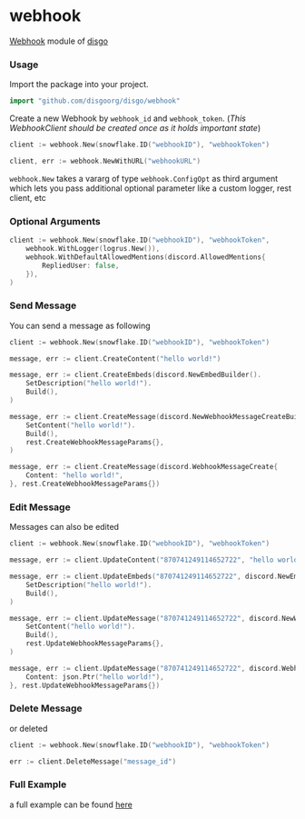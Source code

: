 # webhook

[Webhook](https://discord.com/developers/docs/resources/webhook) module of [disgo](https://github.com/disgoorg/disgo)

### Usage

Import the package into your project.

```go
import "github.com/disgoorg/disgo/webhook"
```

Create a new Webhook by `webhook_id` and `webhook_token`. (*This WebhookClient should be created once as it holds important state*)

```go
client := webhook.New(snowflake.ID("webhookID"), "webhookToken")

client, err := webhook.NewWithURL("webhookURL")
```

`webhook.New` takes a vararg of type `webhook.ConfigOpt` as third argument which lets you pass additional optional parameter like a custom logger, rest client, etc

### Optional Arguments

```go
client := webhook.New(snowflake.ID("webhookID"), "webhookToken",
	webhook.WithLogger(logrus.New()),
	webhook.WithDefaultAllowedMentions(discord.AllowedMentions{
		RepliedUser: false,
	}),
)
```

### Send Message

You can send a message as following

```go
client := webhook.New(snowflake.ID("webhookID"), "webhookToken")

message, err := client.CreateContent("hello world!")

message, err := client.CreateEmbeds(discord.NewEmbedBuilder().
	SetDescription("hello world!").
	Build(),
)

message, err := client.CreateMessage(discord.NewWebhookMessageCreateBuilder().
	SetContent("hello world!").
	Build(),
	rest.CreateWebhookMessageParams{},
)

message, err := client.CreateMessage(discord.WebhookMessageCreate{
	Content: "hello world!",
}, rest.CreateWebhookMessageParams{})
```

### Edit Message

Messages can also be edited

```go
client := webhook.New(snowflake.ID("webhookID"), "webhookToken")

message, err := client.UpdateContent("870741249114652722", "hello world!")

message, err := client.UpdateEmbeds("870741249114652722", discord.NewEmbedBuilder().
	SetDescription("hello world!").
	Build(),
)

message, err := client.UpdateMessage("870741249114652722", discord.NewWebhookMessageUpdateBuilder().
	SetContent("hello world!").
	Build(),
	rest.UpdateWebhookMessageParams{},
)

message, err := client.UpdateMessage("870741249114652722", discord.WebhookMessageUpdate{
	Content: json.Ptr("hello world!"),
}, rest.UpdateWebhookMessageParams{})
```

### Delete Message

or deleted

```go
client := webhook.New(snowflake.ID("webhookID"), "webhookToken")

err := client.DeleteMessage("message_id")
```

### Full Example

a full example can be found [here](https://github.com/disgoorg/disgo/tree/master/_examples/webhook/example.go)